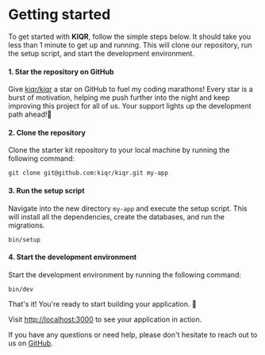 # Getting started

To get started with **KIQR**, follow the simple steps below. It should take you less than 1 minute to get up and running. This will clone our repository, run the setup script, and start the development environment.

#### 1. Star the repository on GitHub

Give [kiqr/kiqr](https://github.com/kiqr/kiqr) a star on GitHub to fuel my coding marathons! Every star is a burst of motivation, helping me push further into the night and keep improving this project for all of us. Your support lights up the development path ahead!🌟

#### 2. Clone the repository

Clone the starter kit repository to your local machine by running the following command:

```console
git clone git@github.com:kiqr/kiqr.git my-app
```

#### 3. Run the setup script

Navigate into the new directory `my-app` and execute the setup script. This will install all the dependencies, create the databases, and run the migrations.

```console
bin/setup
```

#### 4. Start the development environment

Start the development environment by running the following command:

```console
bin/dev
```

That's it! You're ready to start building your application. 🚀

Visit [http://localhost:3000](http://localhost:3000) to see your application in action.

If you have any questions or need help, please don't hesitate to reach out to us on [GitHub](https://github.com/kiqr/kiqr/issues).
